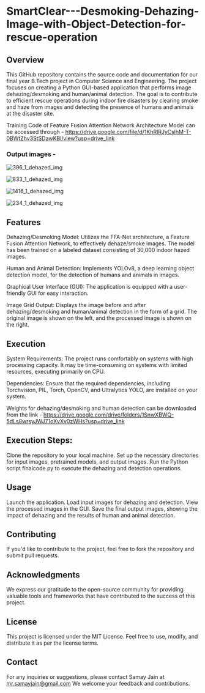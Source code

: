 # SmartClear---Desmoking-Dehazing-Image-with-Object-Detection-for-rescue-operation


## Overview
This GitHub repository contains the source code and documentation for our final year B.Tech project in Computer Science and Engineering. The project focuses on creating a Python GUI-based application that performs image dehazing/desmoking and human/animal detection. The goal is to contribute to efficient rescue operations during indoor fire disasters by clearing smoke and haze from images and detecting the presence of humans and animals at the disaster site.

Training Code of Feature Fusion Attention Network Architecture Model can be accessed through - https://drive.google.com/file/d/1KhRlRJyCslhM-T-0BWtZhv3StSDawKBl/view?usp=drive_link
### Output images - 

![396_1_dehazed_img](https://github.com/samay-jain/SmartClear---Desmoking-Dehazing-Image-with-Object-Detection-for-rescue-operation/assets/116068471/7001e1f4-b2ad-4702-b65a-d024d237a208)

![833_1_dehazed_img](https://github.com/samay-jain/SmartClear---Desmoking-Dehazing-Image-with-Object-Detection-for-rescue-operation/assets/116068471/e077cd91-d80c-4220-afe1-9c097f4b767f)

![1416_1_dehazed_img](https://github.com/samay-jain/SmartClear---Desmoking-Dehazing-Image-with-Object-Detection-for-rescue-operation/assets/116068471/50fef60a-bf05-4dfc-8b01-5ddc971fc329)

![234_1_dehazed_img](https://github.com/samay-jain/SmartClear---Desmoking-Dehazing-Image-with-Object-Detection-for-rescue-operation/assets/116068471/784fbbba-6e83-4228-82c5-c0ec013be8c1)

## Features
Dehazing/Desmoking Model: Utilizes the FFA-Net architecture, a Feature Fusion Attention Network, to effectively dehaze/smoke images. The model has been trained on a labeled dataset consisting of 30,000 indoor hazed images.

Human and Animal Detection: Implements YOLOv8, a deep learning object detection model, for the detection of humans and animals in images.

Graphical User Interface (GUI): The application is equipped with a user-friendly GUI for easy interaction.

Image Grid Output: Displays the image before and after dehazing/desmoking and human/animal detection in the form of a grid. The original image is shown on the left, and the processed image is shown on the right.

## Execution
System Requirements: The project runs comfortably on systems with high processing capacity. It may be time-consuming on systems with limited resources, executing primarily on CPU.

Dependencies: Ensure that the required dependencies, including Torchvision, PIL, Torch, OpenCV, and Ultralytics YOLO, are installed on your system.

Weights for dehazing/desmoking and human detection can be downloaded from the link - https://drive.google.com/drive/folders/1SnwXBWQ-5dLs8wrsyJWJ71oXvXv0zWHs?usp=drive_link

## Execution Steps:

Clone the repository to your local machine.
Set up the necessary directories for input images, pretrained models, and output images.
Run the Python script finalcode.py to execute the dehazing and detection operations.
## Usage
Launch the application.
Load input images for dehazing and detection.
View the processed images in the GUI.
Save the final output images, showing the impact of dehazing and the results of human and animal detection.
## Contributing
If you'd like to contribute to the project, feel free to fork the repository and submit pull requests.

## Acknowledgments
We express our gratitude to the open-source community for providing valuable tools and frameworks that have contributed to the success of this project.

## License
This project is licensed under the MIT License. Feel free to use, modify, and distribute it as per the license terms.

## Contact
For any inquiries or suggestions, please contact Samay Jain at mr.samayjain@gmail.com We welcome your feedback and contributions.
